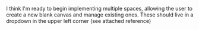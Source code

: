 I think I'm ready to begin implementing multiple spaces, allowing the user to create a new blank canvas and manage existing ones. These should live in a dropdown in the upper left corner (see attached reference)
